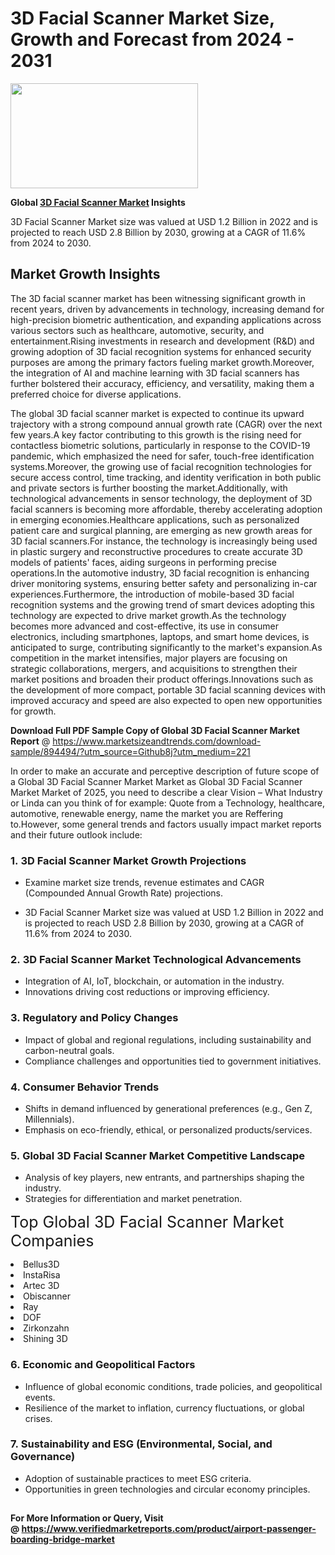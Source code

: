 <H1>3D Facial Scanner Market Size, Growth and Forecast from 2024 - 2031</H1><img class="aligncenter size-medium wp-image-584254" src="https://thirdeyenews.in/wp-content/uploads/2024/09/Global-Market-Research-300x168.jpeg" alt="" width="300" height="168" /><p><strong>Global&nbsp;<a href="https://www.marketsizeandtrends.com/download-sample/894494/?utm_source=Github8j?utm_medium=221">3D Facial Scanner Market</a> Insights</strong></p><p>3D Facial Scanner Market size was valued at USD 1.2 Billion in 2022 and is projected to reach USD 2.8 Billion by 2030, growing at a CAGR of 11.6% from 2024 to 2030.</p><p><h2>Market Growth Insights</h2> <p>The 3D facial scanner market has been witnessing significant growth in recent years, driven by advancements in technology, increasing demand for high-precision biometric authentication, and expanding applications across various sectors such as healthcare, automotive, security, and entertainment.Rising investments in research and development (R&D) and growing adoption of 3D facial recognition systems for enhanced security purposes are among the primary factors fueling market growth.Moreover, the integration of AI and machine learning with 3D facial scanners has further bolstered their accuracy, efficiency, and versatility, making them a preferred choice for diverse applications.</p> <p>The global 3D facial scanner market is expected to continue its upward trajectory with a strong compound annual growth rate (CAGR) over the next few years.A key factor contributing to this growth is the rising need for contactless biometric solutions, particularly in response to the COVID-19 pandemic, which emphasized the need for safer, touch-free identification systems.Moreover, the growing use of facial recognition technologies for secure access control, time tracking, and identity verification in both public and private sectors is further boosting the market.Additionally, with technological advancements in sensor technology, the deployment of 3D facial scanners is becoming more affordable, thereby accelerating adoption in emerging economies.Healthcare applications, such as personalized patient care and surgical planning, are emerging as new growth areas for 3D facial scanners.For instance, the technology is increasingly being used in plastic surgery and reconstructive procedures to create accurate 3D models of patients' faces, aiding surgeons in performing precise operations.In the automotive industry, 3D facial recognition is enhancing driver monitoring systems, ensuring better safety and personalizing in-car experiences.Furthermore, the introduction of mobile-based 3D facial recognition systems and the growing trend of smart devices adopting this technology are expected to drive market growth.As the technology becomes more advanced and cost-effective, its use in consumer electronics, including smartphones, laptops, and smart home devices, is anticipated to surge, contributing significantly to the market's expansion.As competition in the market intensifies, major players are focusing on strategic collaborations, mergers, and acquisitions to strengthen their market positions and broaden their product offerings.Innovations such as the development of more compact, portable 3D facial scanning devices with improved accuracy and speed are also expected to open new opportunities for growth.<p><span class=""><strong>Download Full PDF Sample Copy of Global 3D Facial Scanner Market Report</strong> @ <a href="https://www.marketsizeandtrends.com/download-sample/894494/?utm_source=Github8j?utm_medium=221" target="_blank">https://www.marketsizeandtrends.com/download-sample/894494/?utm_source=Github8j?utm_medium=221</a></span></p><p>In order to make an accurate and perceptive description of future scope of a Global&nbsp;3D Facial Scanner Market Market as Global&nbsp;3D Facial Scanner Market Market of 2025, you need to describe a clear Vision &ndash; What Industry or Linda can you think of for example: Quote from a Technology, healthcare, automotive, renewable energy, name the market you are Reffering to.However, some general trends and factors usually impact market reports and their future outlook include:</p><h3>1.&nbsp;<strong>3D Facial Scanner Market Growth Projections</strong></h3><ul><li>Examine market size trends, revenue estimates and CAGR (Compounded Annual Growth Rate) projections.</li><li><p>3D Facial Scanner Market size was valued at USD 1.2 Billion in 2022 and is projected to reach USD 2.8 Billion by 2030, growing at a CAGR of 11.6% from 2024 to 2030.</p></li></ul><h3>2.&nbsp;<strong>3D Facial Scanner Market Technological Advancements</strong></h3><ul><li>Integration of AI, IoT, blockchain, or automation in the industry.</li><li>Innovations driving cost reductions or improving efficiency.</li></ul><h3>3.&nbsp;<strong>Regulatory and Policy Changes</strong></h3><ul><li>Impact of global and regional regulations, including sustainability and carbon-neutral goals.</li><li>Compliance challenges and opportunities tied to government initiatives.</li></ul><h3>4.&nbsp;<strong>Consumer Behavior Trends</strong></h3><ul><li>Shifts in demand influenced by generational preferences (e.g., Gen Z, Millennials).</li><li>Emphasis on eco-friendly, ethical, or personalized products/services.</li></ul><h3>5.&nbsp;<strong>Global 3D Facial Scanner Market Competitive Landscape</strong></h3><ul><li>Analysis of key players, new entrants, and partnerships shaping the industry.</li><li>Strategies for differentiation and market penetration.</li></ul><p data-pm-slice="1 1 []"><span style="color: inherit; font-family: inherit; font-size: 25px;">Top Global 3D Facial Scanner Market Companies</span></p><div class="" data-test-id=""><p><li>Bellus3D</li><li> InstaRisa</li><li> Artec 3D</li><li> Obiscanner</li><li> Ray</li><li> DOF</li><li> Zirkonzahn</li><li> Shining 3D</li></p></div><h3>6.&nbsp;<strong>Economic and Geopolitical Factors</strong></h3><ul><li>Influence of global economic conditions, trade policies, and geopolitical events.</li><li>Resilience of the market to inflation, currency fluctuations, or global crises.</li></ul><h3>7.&nbsp;<strong>Sustainability and ESG (Environmental, Social, and Governance)</strong></h3><ul><li>Adoption of sustainable practices to meet ESG criteria.</li><li>Opportunities in green technologies and circular economy principles.</li></ul><h2><strong style="font-size: 14px;">For More Information or Query, Visit @&nbsp;</strong><a style="background-color: #ffffff; font-size: 14px;" href="https://www.marketsizeandtrends.com/report/3d-facial-scanner-market/" target="_blank">https://www.verifiedmarketreports.com/product/airport-passenger-boarding-bridge-market</a></h2>